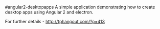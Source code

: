 #angular2-desktopapps
A simple application demonstrating how to create desktop apps using Angular 2 and electron.

For further details - http://tphangout.com/?p=413

